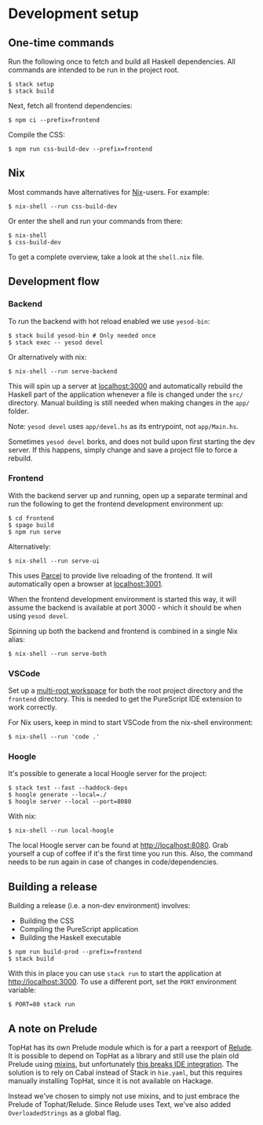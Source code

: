 # Development setup

## One-time commands

Run the following once to fetch and build all Haskell dependencies. All commands
are intended to be run in the project root.

```console
$ stack setup
$ stack build
```

Next, fetch all frontend dependencies:

```console
$ npm ci --prefix=frontend
```

Compile the CSS:

```console
$ npm run css-build-dev --prefix=frontend
```

## Nix

Most commands have alternatives for [Nix](https://nixos.org/)-users. For
example:

```console
$ nix-shell --run css-build-dev
```

Or enter the shell and run your commands from there:

```console
$ nix-shell
$ css-build-dev
```

To get a complete overview, take a look at the `shell.nix` file.

## Development flow

### Backend

To run the backend with hot reload enabled we use `yesod-bin`:

```console
$ stack build yesod-bin # Only needed once
$ stack exec -- yesod devel
```

Or alternatively with nix:

```console
$ nix-shell --run serve-backend
```

This will spin up a server at [localhost:3000](http://localhost:3000) and
automatically rebuild the Haskell part of the application whenever a file is
changed under the `src/` directory. Manual building is still needed when making
changes in the `app/` folder.

Note: `yesod devel` uses `app/devel.hs` as its entrypoint, not `app/Main.hs`.

Sometimes `yesod devel` borks, and does not build upon first starting the dev
server. If this happens, simply change and save a project file to force a
rebuild.

### Frontend

With the backend server up and running, open up a separate terminal and run the
following to get the frontend development environment up:

```console
$ cd frontend
$ spago build
$ npm run serve
```

Alternatively:

```console
$ nix-shell --run serve-ui
```

This uses [Parcel](https://parceljs.org/) to provide live reloading of the
frontend. It will automatically open a browser at
[localhost:3001](http://localhost:3001).

When the frontend development environment is started this way, it will assume
the backend is available at port 3000 - which it should be when using `yesod devel`.

Spinning up both the backend and frontend is combined in a single Nix alias:

```console
$ nix-shell --run serve-both
```

### VSCode

Set up a [multi-root
workspace](https://code.visualstudio.com/docs/editor/multi-root-workspaces) for
both the root project directory and the `frontend` directory. This is needed to
get the PureScript IDE extension to work correctly.

For Nix users, keep in mind to start VSCode from the nix-shell environment:

```console
$ nix-shell --run 'code .'
```

### Hoogle

It's possible to generate a local Hoogle server for the project:

```console
$ stack test --fast --haddock-deps
$ hoogle generate --local=./
$ hoogle server --local --port=8080
```

With nix:

```console
$ nix-shell --run local-hoogle
```

The local Hoogle server can be found at
[http://localhost:8080](http://localhost:8080). Grab yourself a cup of coffee if
it's the first time you run this. Also, the command needs to be run again in
case of changes in code/dependencies.

## Building a release

Building a release (i.e. a non-dev environment) involves:

- Building the CSS
- Compiling the PureScript application
- Building the Haskell executable

```console
$ npm run build-prod --prefix=frontend
$ stack build
```

With this in place you can use `stack run` to start the application at
[http://localhost:3000](http://localhost:3000). To use a different port, set the
`PORT` environment variable:

```console
$ PORT=80 stack run
```

## A note on Prelude

TopHat has its own Prelude module which is for a part a reexport of
[Relude](https://github.com/kowainik/relude). It is possible to depend on TopHat
as a library and still use the plain old Prelude using
[mixins](https://cabal.readthedocs.io/en/3.4/cabal-package.html#pkg-field-mixins),
but unfortunately [this breaks IDE
integration](https://github.com/haskell/haskell-language-server/issues/1415).
The solution is to rely on Cabal instead of Stack in `hie.yaml`, but this
requires manually installing TopHat, since it is not available on Hackage.

Instead we've chosen to simply not use mixins, and to just embrace the Prelude
of Tophat/Relude. Since Relude uses Text, we've also added `OverloadedStrings` as
a global flag.
